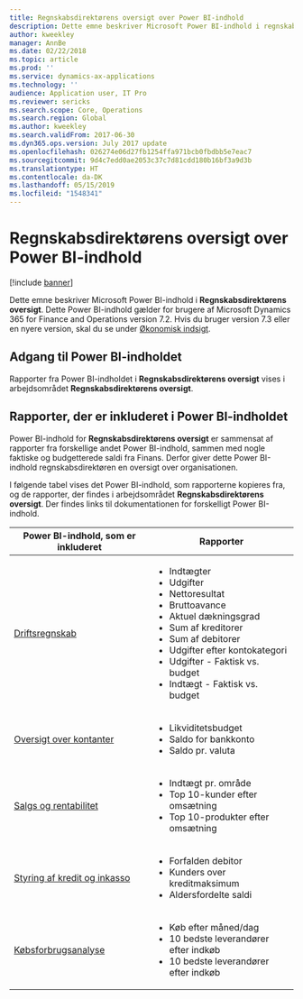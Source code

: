 ```yaml
---
title: Regnskabsdirektørens oversigt over Power BI-indhold
description: Dette emne beskriver Microsoft Power BI-indhold i regnskabsdirektørens oversigt.
author: kweekley
manager: AnnBe
ms.date: 02/22/2018
ms.topic: article
ms.prod: ''
ms.service: dynamics-ax-applications
ms.technology: ''
audience: Application user, IT Pro
ms.reviewer: sericks
ms.search.scope: Core, Operations
ms.search.region: Global
ms.author: kweekley
ms.search.validFrom: 2017-06-30
ms.dyn365.ops.version: July 2017 update
ms.openlocfilehash: 026274e06d27fb1254ffa971bcb0fbdbb5e7eac7
ms.sourcegitcommit: 9d4c7edd0ae2053c37c7d81cdd180b16bf3a9d3b
ms.translationtype: HT
ms.contentlocale: da-DK
ms.lasthandoff: 05/15/2019
ms.locfileid: "1548341"
---
```

# <a name="cfo-overview-power-bi-content"></a>Regnskabsdirektørens oversigt over Power BI-indhold

[!include [banner](../includes/banner.md)] 

Dette emne beskriver Microsoft Power BI-indhold i **Regnskabsdirektørens oversigt**. Dette Power BI-indhold gælder for brugere af Microsoft Dynamics 365 for Finance and Operations version 7.2. Hvis du bruger version 7.3 eller en nyere version, skal du se under [Økonomisk indsigt](financial-insights.md).

## <a name="accessing-the-power-bi-content"></a>Adgang til Power BI-indholdet

Rapporter fra Power BI-indholdet i **Regnskabsdirektørens oversigt** vises i arbejdsområdet **Regnskabsdirektørens oversigt**.

## <a name="reports-that-are-included-in-the-power-bi-content"></a>Rapporter, der er inkluderet i Power BI-indholdet
Power BI-indhold for **Regnskabsdirektørens oversigt** er sammensat af rapporter fra forskellige andet Power BI-indhold, sammen med nogle faktiske og budgetterede saldi fra Finans. Derfor giver dette Power BI-indhold regnskabsdirektøren en oversigt over organisationen.

I følgende tabel vises det Power BI-indhold, som rapporterne kopieres fra, og de rapporter, der findes i arbejdsområdet **Regnskabsdirektørens oversigt**. Der findes links til dokumentationen for forskelligt Power BI-indhold.

| Power BI-indhold, som er inkluderet | Rapporter |
|-----------------------------------|---------|
| [Driftsregnskab](financial-performance-power-bi-content-pack.md) | <ul><li>Indtægter</li><li>Udgifter</li><li>Nettoresultat</li><li>Bruttoavance</li><li>Aktuel dækningsgrad</li><li>Sum af kreditorer</li><li>Sum af debitorer</li><li>Udgifter efter kontokategori</li><li>Udgifter - Faktisk vs. budget</li><li>Indtægt - Faktisk vs. budget</li></ul> |
| [Oversigt over kontanter](../../financials/cash-bank-management/Cash-Overview-Power-BI-content.md) | <ul><li>Likviditetsbudget</li><li>Saldo for bankkonto</li><li>Saldo pr. valuta</li></ul> |
| [Salgs og rentabilitet](sales-profitability-performance-content-pack.md) | <ul><li>Indtægt pr. område</li><li>Top 10-kunder efter omsætning</li><li>Top 10-produkter efter omsætning</li></ul> |
| [Styring af kredit og inkasso](../../financials/accounts-receivable/credit-collections-power-bi.md) | <ul><li>Forfalden debitor</li><li>Kunders over kreditmaksimum</li><li>Aldersfordelte saldi</li></ul> |
| [Købsforbrugsanalyse](../../financials/accounts-receivable/credit-collections-power-bi.md) | <ul><li>Køb efter måned/dag</li><li>10 bedste leverandører efter indkøb</li><li>10 bedste leverandører efter indkøb</li></ul> |
